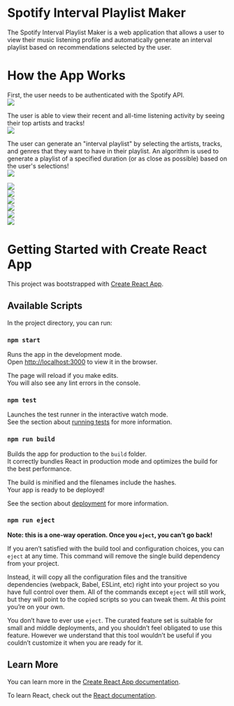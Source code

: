 # Spotify Interval Playlist Maker
The Spotify Interval Playlist Maker is a web application that allows a user to view their music listening profile and automatically generate an interval playlist based on recommendations selected by the user. 

# How the App Works 
First, the user needs to be authenticated with the Spotify API.  <br/>
<kbd>
  <img src="https://github.com/KobeZ123/spotify-playlist-maker/assets/57577392/747533a4-38c6-4108-a5e9-523f50a52a6a"/>
</kbd> <br/>

The user is able to view their recent and all-time listening activity by seeing their top artists and tracks! <br/>
<kbd>
  <img src="https://github.com/KobeZ123/spotify-playlist-maker/assets/57577392/63d8ec8f-3045-47e4-acc2-da63f5fbc642" />
</kbd> <br/>

The user can generate an "interval playlist" by selecting the artists, tracks, and genres that they want to have in their playlist. An algorithm is used to generate a playlist of a specified duration (or as close as possible) based on the user's selections! <br/>
<kbd>
  <img src="https://github.com/KobeZ123/spotify-playlist-maker/assets/57577392/6704fd64-a252-49a6-8c9c-400f09c81f63" />
</kbd> <br/>

<kbd>
  <img src="https://github.com/KobeZ123/spotify-playlist-maker/assets/57577392/e9684f4e-d1b8-49c0-bc1c-d1efcedde48e" />
</kbd> <br/>

<kbd>
  <img src="https://github.com/KobeZ123/spotify-playlist-maker/assets/57577392/17e308ca-a216-403b-a664-8cb0a8e6a73a"/>
</kbd> <br/>



<kbd>
  <img src="https://github.com/KobeZ123/spotify-playlist-maker/assets/57577392/ef99fbac-cf28-4e40-9597-baaba5061062" />
</kbd> <br/>

<kbd>
  <img src="https://github.com/KobeZ123/spotify-playlist-maker/assets/57577392/f9d432b1-e17d-4635-801b-f53f06f187ae" />
</kbd> <br/>

<kbd>
  <img src="https://github.com/KobeZ123/spotify-playlist-maker/assets/57577392/eaa316ec-a088-48d6-a1d4-796ba39cdb8c" />
</kbd> <br/>

<kbd>
  <img src="https://github.com/KobeZ123/spotify-playlist-maker/assets/57577392/0f833478-37bd-4022-b893-709b26e2f2b1" />
</kbd> <br/>

# Getting Started with Create React App

This project was bootstrapped with [Create React App](https://github.com/facebook/create-react-app).

## Available Scripts

In the project directory, you can run:

### `npm start`

Runs the app in the development mode.\
Open [http://localhost:3000](http://localhost:3000) to view it in the browser.

The page will reload if you make edits.\
You will also see any lint errors in the console.

### `npm test`

Launches the test runner in the interactive watch mode.\
See the section about [running tests](https://facebook.github.io/create-react-app/docs/running-tests) for more information.

### `npm run build`

Builds the app for production to the `build` folder.\
It correctly bundles React in production mode and optimizes the build for the best performance.

The build is minified and the filenames include the hashes.\
Your app is ready to be deployed!

See the section about [deployment](https://facebook.github.io/create-react-app/docs/deployment) for more information.

### `npm run eject`

**Note: this is a one-way operation. Once you `eject`, you can’t go back!**

If you aren’t satisfied with the build tool and configuration choices, you can `eject` at any time. This command will remove the single build dependency from your project.

Instead, it will copy all the configuration files and the transitive dependencies (webpack, Babel, ESLint, etc) right into your project so you have full control over them. All of the commands except `eject` will still work, but they will point to the copied scripts so you can tweak them. At this point you’re on your own.

You don’t have to ever use `eject`. The curated feature set is suitable for small and middle deployments, and you shouldn’t feel obligated to use this feature. However we understand that this tool wouldn’t be useful if you couldn’t customize it when you are ready for it.

## Learn More

You can learn more in the [Create React App documentation](https://facebook.github.io/create-react-app/docs/getting-started).

To learn React, check out the [React documentation](https://reactjs.org/).
